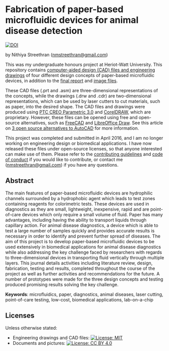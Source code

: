 # Fabrication of paper-based microfluidic devices for animal disease detection 

[![DOI](https://zenodo.org/badge/DOI/10.5281/zenodo.2671872.svg)](https://doi.org/10.5281/zenodo.2671872)

by Nithiya Streethran (nmstreethran@gmail.com)

This was my undergraduate honours project at Heriot-Watt University. This repository contains [computer-aided design (CAD) files and engineering drawings](/CAD_files/) of four different design concepts of paper-based microfluidic devices, in addition to the [final report](/final_report.pdf) and [image files](/Images/). 

These CAD files (.prt and .asm) are three-dimensional representations of the concepts, while the drawings (.drw and .cdr) are two-dimensional representations, which can be used by laser cutters to cut materials, such as paper, into the desired shape. The CAD files and drawings were produced using [PTC CREO Parametric 3.0](https://www.ptc.com/en/products/cad/creo/parametric) and [CorelDRAW](https://www.coreldraw.com/en/), which are proprietary. However, these files can be opened using free and open-source alternatives, such as [FreeCAD](https://www.freecadweb.org/) and [LibreOffice Draw](https://www.libreoffice.org/discover/draw/). See this article on [3 open source alternatives to AutoCAD](https://opensource.com/alternatives/autocad) for more information.

This project was completed and submitted in April 2016, and I am no longer working on engineering design or biomedical applications. I have now released these files under open-source licenses, so that anyone interested can make use of them. Please refer to the [contributing guidelines](/CONTRIBUTING.md) and [code of conduct](/CODE_OF_CONDUCT.md) if you would like to contribute, or contact me (nmstreethran@gmail.com) if you have any questions.

## Abstract

The main features of paper-based microfluidic devices are hydrophilic channels surrounded by a hydrophobic agent which leads to test zones containing reagents for colorimetric tests. These devices are used in diagnostics as they are small, lightweight, inexpensive, rapid and are point-of-care devices which only require a small volume of fluid. Paper has many advantages, including having the ability to transport liquids through capillary action. For animal disease diagnostics, a device which is able to test a large number of samples quickly and provides accurate results is necessary in order to identify and prevent further spread of diseases. The aim of this project is to develop paper-based microfluidic devices to be used extensively in biomedical applications for animal disease diagnostics while also addressing the key challenge faced by researchers with regards to three-dimensional devices in transporting fluid vertically through multiple layers. This journal details activities including literature review, design, fabrication, testing and results, completed throughout the course of the project as well as further activities and recommendations for the future. A number of prototypes were made for the three design concepts and testing produced promising results solving the key challenge.

**Keywords**: microfluidics, paper, diagnostics, animal diseases, laser cutting, point-of-care testing, low-cost, biomedical applications, lab-on-a-chip

## Licenses

Unless otherwise stated:
* Engineering drawings and CAD files: [![License: MIT](https://img.shields.io/badge/License-MIT-yellow.svg)](https://opensource.org/licenses/MIT)
* Documents and pictures: [![License: CC BY 4.0](https://img.shields.io/badge/License-CC%20BY%204.0-lightgrey.svg)](https://creativecommons.org/licenses/by/4.0/)
